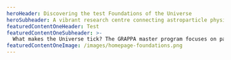 ```yaml
---
heroHeader: Discovering the test Foundations of the Universe
heroSubheader: A vibrant research centre connecting astroparticle physics, gravitational physics and cosmology
featuredContentOneHeader: Test
featuredContentOneSubheader: >-
  What makes the Universe tick? The GRAPPA master program focuses on particle physics, astroparticle physics and cosmology at the intersection of theory, experiments and observation. It includes a full year MSc project working on real research supervised by world-leading faculty.
featuredContentOneImage: /images/homepage-foundations.png
---
```

